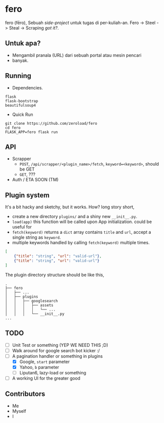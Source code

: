 # fero
fero (fēro), Sebuah _side-project_ untuk tugas di per-kuliah-an. Fero -> Steel -> Steal -> Scraping _got it?_.

## Untuk apa?
- Mengambil pranala (URL) dari sebuah portal atau mesin pencari
- banyak.

## Running
- Dependencies.
```
flask
flask-bootstrap
beautifulsoup4
```
- Quick Run
```
git clone https://github.com/zeroload/fero
cd fero
FLASK_APP=fero flask run
```

## API
- Scrapper
	- `POST`, `/api/scrapper/<plugin_name>/fetch`, `keyword=<keyword>`, should be GET
	- `GET`, ???
- Auth / ETA SOON (TM)

## Plugin system
It's a bit hacky and sketchy, but it works. How? long story short,
- create a new directory `plugins/` and a shiny new `__init__.py`.
- `load(app)`
this function will be called upon App initialization.
could be useful for 
- `fetch(keyword)` returns a `dict` array contains `title` and `url`, accept a single string as `keyword`.
- multiple keywords handled by calling `fetch(keyword)` multiple times.
```json
[
	{"title": "string", "url": "valid-url"},
	{"title": "string", "url": "valid-url"}
]
```
The plugin directory structure should be like this,
```
.
├── fero
│   ├── ...
│   ├── plugins
│   │   ├── googlesearch
│   │   │   ├── assets
│   │   │   │   └── ...
│   │   │   └── __init__.py
...
```

## TODO
- [ ] Unit Test or something (YEP WE NEED THIS ;D)
- [ ] Walk around for google search bot kicker :/
- [ ] A pagination handler or something in plugins
	- [X] Google, `start` parameter
	- [X] Yahoo, `b` parameter
	- [ ] Liputan6, lazy-load or something
- [ ] A working UI for the greater good

## Contributors
- Me
- Myself
- I